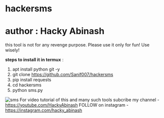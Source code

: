 # hackersms
# author : Hacky Abinash 
this tool is not for any revenge purpose. Please use it only for fun! Use wisely!

**steps to install it in termux** :
1. apt install python git -y
2. git clone https://github.com/Sanif007/hackersms
3. pip install requests
4. cd hackersms
5. python sms.py

![sms](https://github.com/Sanif007/hackersms/blob/master/README/Screenshot_20200227_130652.jpg)
For video tutorial of this and many such tools subcribe my channel - https://youtube.com/HackyAbinash
FOLLOW on instagram - https://instagram.com/hacky_abinash

